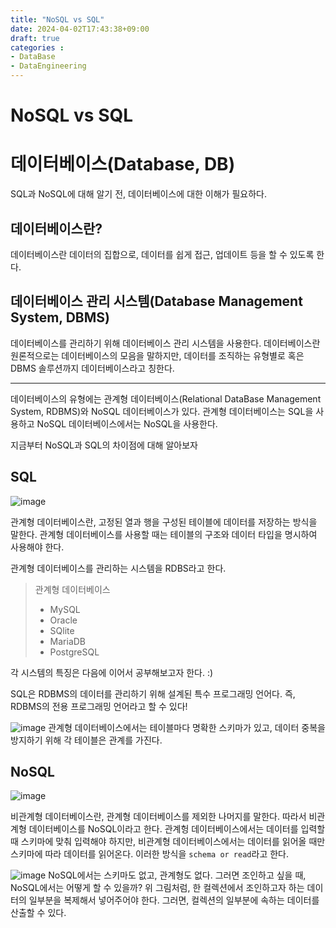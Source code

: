 ```yaml
---
title: "NoSQL vs SQL"
date: 2024-04-02T17:43:38+09:00
draft: true
categories :
- DataBase
- DataEngineering
---
```


# NoSQL vs SQL

# 데이터베이스(Database, DB)
SQL과 NoSQL에 대해 알기 전, 데이터베이스에 대한 이해가 필요하다.
## 데이터베이스란?
데이터베이스란 데이터의 집합으로, 데이터를 쉽게 접근, 업데이트 등을 할 수 있도록 한다.  

## 데이터베이스 관리 시스템(Database Management System, DBMS)
데이터베이스를 관리하기 위해 데이터베이스 관리 시스템을 사용한다. 데이터베이스란 원론적으로는 데이터베이스의 모음을 말하지만, 데이터를 조직하는 유형별로 혹은 DBMS 솔루션까지 데이터베이스라고 칭한다.

----

데이터베이스의 유형에는 관계형 데이터베이스(Relational DataBase Management System, RDBMS)와 NoSQL 데이터베이스가 있다. 관계형 데이터베이스는 SQL을 사용하고 NoSQL 데이터베이스에서는 NoSQL을 사용한다.

지금부터 NoSQL과 SQL의 차이점에 대해 알아보자

## SQL
![image](https://github.com/yumin00/blog/assets/130362583/6fb07414-e667-4673-a461-bd93ad1860c2)

관계형 데이터베이스란, 고정된 열과 행을 구성된 테이블에 데이터를 저장하는 방식을 말한다. 관계형 데이터베이스를 사용할 때는 테이블의 구조와 데이터 타입을 명시하여 사용해야 한다.

관계형 데이터베이스를 관리하는 시스템을 RDBS라고 한다.

> 관계형 데이터베이스
> 
> - MySQL
> - Oracle
> - SQlite
> - MariaDB
> - PostgreSQL

각 시스템의 특징은 다음에 이어서 공부해보고자 한다. :)

SQL은 RDBMS의 데이터를 관리하기 위해 설계된 특수 프로그래밍 언어다. 즉, RDBMS의 전용 프로그래밍 언어라고 할 수 있다!

![image](https://github.com/yumin00/blog/assets/130362583/ec1e52d9-d377-46da-add0-c53605f9c1ec)
관계형 데이터베이스에서는 테이블마다 명확한 스키마가 있고, 데이터 중복을 방지하기 위해 각 테이블은 관계를 가진다.

## NoSQL
![image](https://github.com/yumin00/blog/assets/130362583/2430f20f-ac55-449c-af32-d9dc8637417c)

비관계형 데이터베이스란, 관계형 데이터베이스를 제외한 나머지를 말한다. 따라서 비관계형 데이터베이스를 NoSQL이라고 한다.
관계헝 데이터베이스에서는 데이터를 입력할 때 스키마에 맞춰 입력해야 하지만, 비관계형 데이터베이스에서는 데이터를 읽어올 때만 스키마에 따라 데이터를 읽어온다. 이러한 방식을 `schema or read`라고 한다.

![image](https://github.com/yumin00/blog/assets/130362583/0d39b11d-eea2-421b-aaf6-1baee492f13a)
NoSQL에서는 스키마도 없고, 관계형도 없다. 그러면 조인하고 싶을 때, NoSQL에서는 어떻게 할 수 있을까? 위 그림처럼, 한 컬렉션에서 조인하고자 하는 데이터의 일부분을 복제해서 넣어주어야 한다.
그러면, 컬렉션의 일부분에 속하는 데이터를 산출할 수 있다.


